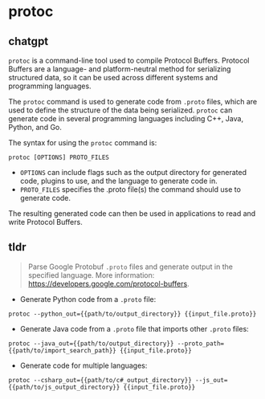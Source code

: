 # protoc 
## chatgpt 
`protoc` is a command-line tool used to compile Protocol Buffers. Protocol Buffers are a language- and platform-neutral method for serializing structured data, so it can be used across different systems and programming languages. 

The `protoc` command is used to generate code from `.proto` files, which are used to define the structure of the data being serialized. `protoc` can generate code in several programming languages including C++, Java, Python, and Go. 

The syntax for using the `protoc` command is:

`protoc [OPTIONS] PROTO_FILES`

- `OPTIONS` can include flags such as the output directory for generated code, plugins to use, and the language to generate code in. 
- `PROTO_FILES` specifies the .proto file(s) the command should use to generate code.

The resulting generated code can then be used in applications to read and write Protocol Buffers. 

## tldr 
 
> Parse Google Protobuf `.proto` files and generate output in the specified language.
> More information: <https://developers.google.com/protocol-buffers>.

- Generate Python code from a `.proto` file:

`protoc --python_out={{path/to/output_directory}} {{input_file.proto}}`

- Generate Java code from a `.proto` file that imports other `.proto` files:

`protoc --java_out={{path/to/output_directory}} --proto_path={{path/to/import_search_path}} {{input_file.proto}}`

- Generate code for multiple languages:

`protoc --csharp_out={{path/to/c#_output_directory}} --js_out={{path/to/js_output_directory}} {{input_file.proto}}`
